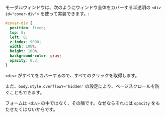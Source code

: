 モーダルウィンドウは、次のようにウィンドウ全体をカバーする半透明の `<div id="cover-div">` を使って実装できます。:

```css
#cover-div {
  position: fixed;
  top: 0;
  left: 0;
  z-index: 9000;
  width: 100%;
  height: 100%;
  background-color: gray;
  opacity: 0.3;
}
```

`<div>` がすべてをカバーするので、すべてのクリックを取得します。

また、`body.style.overflowY='hidden'` の設定により、ページスクロールを防ぐこともできます。

フォームは `<div>` の中ではなく、その隣です。なぜならそれには `opacity` をもたせたくはないからです。
